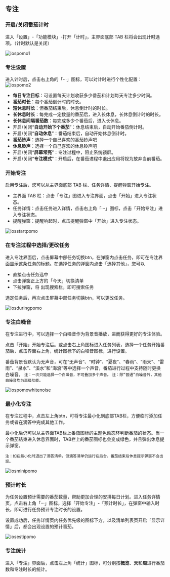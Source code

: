 ## 专注

### 开启/关闭番茄计时

进入「设置」-「功能模块」-打开「计时」，主界面底部 TAB 栏将会出现计时选项。（计时默认是关闭）

![iospomo1](../images/ios/pomo/enablepomo.png)

### 专注设置

进入计时后，点击右上角的「···」图标，可以对计时进行个性化配置：
![iospomo2](../images/ios/pomo/pomosettings.png)


* **每日专注目标**：可设置每天计划收获多少番茄和计划每天专注多少时间。
* **番茄时长**：每个番茄倒计时的时长。
* **短休息时长**：但番茄结束后，休息倒计时的时长。
* **长休息时长**：每完成一定数量的番茄后，进入长休息，长休息倒计时的时长。
* **长休息间隔番茄数**：每完成多少个番茄后，进入长休息。
* 开启/关闭“**自动开始下个番茄**”：休息结束后，自动开始番茄倒计时。
* 开启/关闭“**自动休息**”：番茄结束后，自动开始休息倒计时。
* **番茄铃声**：选择一个自己喜欢的番茄铃声吧
* **休息铃声**：选择一个自己喜欢的休息铃声吧
* 开启/关闭“**屏幕常亮**”：专注过程中，阻止系统锁屏。
* 开启/关闭“**专注模式**”：开启后，在番茄进程中退出应用将视为放弃当前番茄。


### 开始专注

启用专注后，您可以从主界面底部 TAB 栏、任务详情、提醒弹窗开始专注。

* 主界面 TAB 栏：点击「专注」图进入专注界面，点击「开始」进入专注状态。
* 任务详情：点击任务进入详情，点击右上角「···」图标，点击「开始专注」进入专注状态。
* 提醒弹窗：提醒响起时，点击提醒弹窗中「开始」进入专注状态。

![iosstartpomo](../images/ios/pomo/startpomo.png)

### 在专注过程中选择/更改任务

进入专注界面后，点击屏幕中部任务切换btn，在弹窗内点击任务，即可在专注界面显示这条任务的标题。在选择任务的弹窗内点击「选择其他」，您可以

* 直接点击任务选中
* 点击弹窗正上方的「今天」切换清单
* 下拉弹窗，将 出现搜索栏，即可搜索任务

选定任务后，再次点击屏幕中部任务切换btn，可以更改任务。

![iosduringpomo](../images/ios/pomo/choosetask.jpg)

### 专注白噪音

在专注进行中，可以选择一个白噪音作为背景音播放，进而获得更好的专注体验。

点击「开始」开始专注后。或点击右上角图标进入任务列表，选择一个任务开始番茄后，点击界面右上角，统计图标下的白噪音图标，进行设置。

番茄背景音默认为无声音，可在“无声音”、“时钟”、“夏夜”、“春雨”、“雨天”、“雷雨”、“泉水”、“溪水”和“海浪”等中选择一个声音，番茄进行过程中支持随时更换白噪音。 `注：一次只能选择一个白噪音，不可叠加多个声音。` `注：除“普通”白噪音外，其他白噪音均为高级功能。`

![iospomowhitenoise](../images/ios/pomo/whitenoise.jpg)

### 最小化专注

在专注过程中，点击左上角btn，可将专注最小化到底部TAB栏，方便临时添加任务或者在滴答中完成其他工作。

最小化后仍可以从主界面TAB栏上番茄图标的主题色动态环判断番茄的状态。当一个番茄结束进入休息界面时，TAB栏上的番茄图标也会变成绿色，并且弹出休息提示弹窗。

`注：如在最小化时退出了滴答清单，但滴答清单仍运行在后台，番茄结束后休息提示弹窗不会出现。`

![iosminipomo](../images/ios/pomo/minimizepomo.jpg)

### 预计时长

为任务设置预计需要的番茄数量，帮助更加合理的安排每日计划。进入任务详情页，点击右上角「···」图标，选择「开始专注」-「预计时长」，在弹窗中输入时长，即可进行任务预计专注时长的设置。

设置成功后，任务详情页内任务优先级的图标下方，以及清单列表页开启「显示详情」后，都会出现设置的预计番茄。

![iosestipomo](../images/ios/pomo/estimatedpomo.png)

### 专注统计

进入「专注」界面后，点击左上角「统计」图标，可分别按**概览**、**天**和**周**进行番茄数和专注时长的统计。

